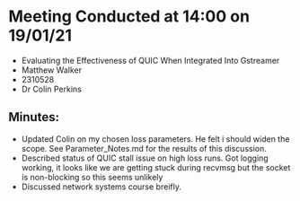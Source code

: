 # Meeting Conducted at 14:00 on 19/01/21

* Evaluating the Effectiveness of QUIC When Integrated Into Gstreamer
* Matthew Walker
* 2310528
* Dr Colin Perkins





## Minutes:

* Updated Colin on my chosen loss parameters. He felt i should widen the scope. See Parameter_Notes.md for the results of this discussion.
* Described status of QUIC stall issue on high loss runs. Got logging  working, it looks like we are getting stuck during recvmsg but the socket is non-blocking so this seems unlikely
* Discussed network systems course breifly.



